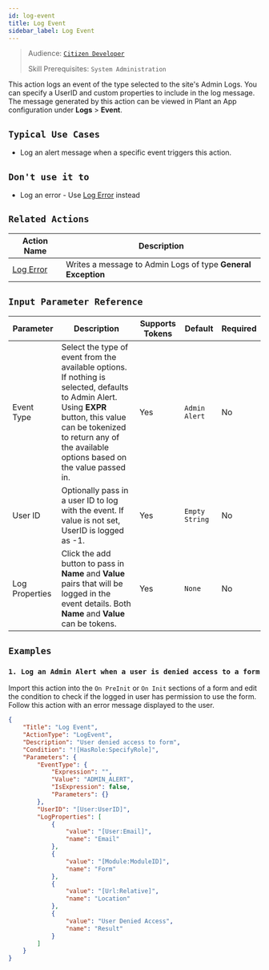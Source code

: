 ```yaml
---
id: log-event
title: Log Event
sidebar_label: Log Event
---
```


> Audience: [`Citizen Developer`](/docs/audience#citizen-developers)
>
> Skill Prerequisites: `System Administration`

This action logs an event of the type selected to the site's Admin Logs. You can specify a UserID and custom properties to include in the log message. The message generated by this action can be viewed in Plant an App configuration under **Logs** > **Event**.

## `Typical Use Cases`

- Log an alert message when a specific event triggers this action.

## `Don't use it to`

- Log an error - Use [Log Error](/docs/actions/log-error) instead

## `Related Actions`

| Action Name | Description |
| -- | -- |
| [Log Error](/docs/actions/log-error) | Writes a message to Admin Logs of type **General Exception** |

## `Input Parameter Reference`

| Parameter | Description | Supports Tokens | Default | Required |
| -- | -- | -- | -- | -- |
| Event Type | Select the type of event from the available options. If nothing is selected, defaults to Admin Alert. Using **EXPR** button, this value can be tokenized to return any of the available options based on the value passed in. | Yes | `Admin Alert` | No |
| User ID | Optionally pass in a user ID to log with the event. If value is not set, UserID is logged as -1. | Yes | `Empty String` | No |
| Log Properties | Click the add button to pass in **Name** and **Value** pairs that will be logged in the event details. Both **Name** and **Value** can be tokens.  | Yes | `None` | No |

## `Examples`

### `1. Log an Admin Alert when a user is denied access to a form`

Import this action into the `On PreInit` or `On Init` sections of a form and edit the condition to check if the logged in user has permission to use the form. Follow this action with an error message displayed to the user.

```json
{
    "Title": "Log Event",
    "ActionType": "LogEvent",
    "Description": "User denied access to form",
    "Condition": "![HasRole:SpecifyRole]",
    "Parameters": {
        "EventType": {
            "Expression": "",
            "Value": "ADMIN_ALERT",
            "IsExpression": false,
            "Parameters": {}
        },
        "UserID": "[User:UserID]",
        "LogProperties": [
            {
                "value": "[User:Email]",
                "name": "Email"
            },
            {
                "value": "[Module:ModuleID]",
                "name": "Form"
            },
            {
                "value": "[Url:Relative]",
                "name": "Location"
            },
            {
                "value": "User Denied Access",
                "name": "Result"
            }
        ]
    }
}
```
